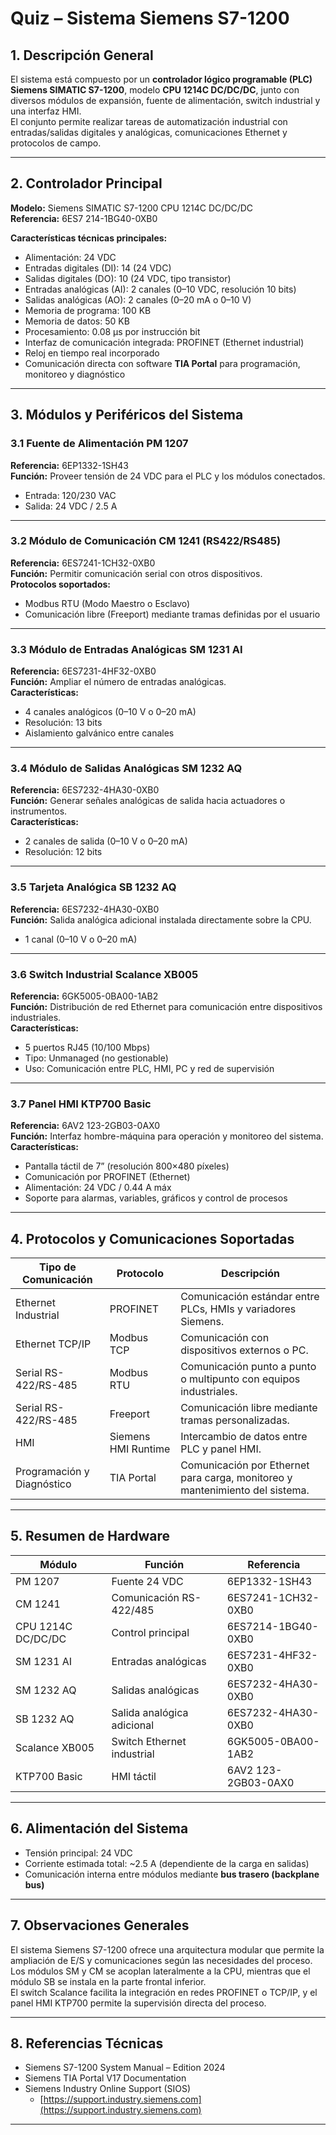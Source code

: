 # Quiz – Sistema Siemens S7-1200

## 1. Descripción General

El sistema está compuesto por un **controlador lógico programable (PLC) Siemens SIMATIC S7-1200**, modelo **CPU 1214C DC/DC/DC**, junto con diversos módulos de expansión, fuente de alimentación, switch industrial y una interfaz HMI.  
El conjunto permite realizar tareas de automatización industrial con entradas/salidas digitales y analógicas, comunicaciones Ethernet y protocolos de campo.

---

## 2. Controlador Principal

**Modelo:** Siemens SIMATIC S7-1200 CPU 1214C DC/DC/DC  
**Referencia:** 6ES7 214-1BG40-0XB0  

**Características técnicas principales:**
- Alimentación: 24 VDC  
- Entradas digitales (DI): 14 (24 VDC)  
- Salidas digitales (DO): 10 (24 VDC, tipo transistor)  
- Entradas analógicas (AI): 2 canales (0–10 VDC, resolución 10 bits)  
- Salidas analógicas (AO): 2 canales (0–20 mA o 0–10 V)  
- Memoria de programa: 100 KB  
- Memoria de datos: 50 KB  
- Procesamiento: 0.08 µs por instrucción bit  
- Interfaz de comunicación integrada: PROFINET (Ethernet industrial)  
- Reloj en tiempo real incorporado  
- Comunicación directa con software **TIA Portal** para programación, monitoreo y diagnóstico  

---

## 3. Módulos y Periféricos del Sistema

### 3.1 Fuente de Alimentación PM 1207
**Referencia:** 6EP1332-1SH43  
**Función:** Proveer tensión de 24 VDC para el PLC y los módulos conectados.  
- Entrada: 120/230 VAC  
- Salida: 24 VDC / 2.5 A  

---

### 3.2 Módulo de Comunicación CM 1241 (RS422/RS485)
**Referencia:** 6ES7241-1CH32-0XB0  
**Función:** Permitir comunicación serial con otros dispositivos.  
**Protocolos soportados:**
- Modbus RTU (Modo Maestro o Esclavo)  
- Comunicación libre (Freeport) mediante tramas definidas por el usuario  

---

### 3.3 Módulo de Entradas Analógicas SM 1231 AI
**Referencia:** 6ES7231-4HF32-0XB0  
**Función:** Ampliar el número de entradas analógicas.  
**Características:**
- 4 canales analógicos (0–10 V o 0–20 mA)  
- Resolución: 13 bits  
- Aislamiento galvánico entre canales  

---

### 3.4 Módulo de Salidas Analógicas SM 1232 AQ
**Referencia:** 6ES7232-4HA30-0XB0  
**Función:** Generar señales analógicas de salida hacia actuadores o instrumentos.  
**Características:**
- 2 canales de salida (0–10 V o 0–20 mA)  
- Resolución: 12 bits  

---

### 3.5 Tarjeta Analógica SB 1232 AQ
**Referencia:** 6ES7232-4HA30-0XB0  
**Función:** Salida analógica adicional instalada directamente sobre la CPU.  
- 1 canal (0–10 V o 0–20 mA)  

---

### 3.6 Switch Industrial Scalance XB005
**Referencia:** 6GK5005-0BA00-1AB2  
**Función:** Distribución de red Ethernet para comunicación entre dispositivos industriales.  
**Características:**
- 5 puertos RJ45 (10/100 Mbps)  
- Tipo: Unmanaged (no gestionable)  
- Uso: Comunicación entre PLC, HMI, PC y red de supervisión  

---

### 3.7 Panel HMI KTP700 Basic
**Referencia:** 6AV2 123-2GB03-0AX0  
**Función:** Interfaz hombre-máquina para operación y monitoreo del sistema.  
**Características:**
- Pantalla táctil de 7” (resolución 800×480 píxeles)  
- Comunicación por PROFINET (Ethernet)  
- Alimentación: 24 VDC / 0.44 A máx  
- Soporte para alarmas, variables, gráficos y control de procesos  

---

## 4. Protocolos y Comunicaciones Soportadas

| Tipo de Comunicación | Protocolo | Descripción |
|----------------------|------------|--------------|
| Ethernet Industrial | PROFINET | Comunicación estándar entre PLCs, HMIs y variadores Siemens. |
| Ethernet TCP/IP | Modbus TCP | Comunicación con dispositivos externos o PC. |
| Serial RS-422/RS-485 | Modbus RTU | Comunicación punto a punto o multipunto con equipos industriales. |
| Serial RS-422/RS-485 | Freeport | Comunicación libre mediante tramas personalizadas. |
| HMI | Siemens HMI Runtime | Intercambio de datos entre PLC y panel HMI. |
| Programación y Diagnóstico | TIA Portal | Comunicación por Ethernet para carga, monitoreo y mantenimiento del sistema. |

---

## 5. Resumen de Hardware

| Módulo | Función | Referencia |
|--------|----------|------------|
| PM 1207 | Fuente 24 VDC | 6EP1332-1SH43 |
| CM 1241 | Comunicación RS-422/485 | 6ES7241-1CH32-0XB0 |
| CPU 1214C DC/DC/DC | Control principal | 6ES7214-1BG40-0XB0 |
| SM 1231 AI | Entradas analógicas | 6ES7231-4HF32-0XB0 |
| SM 1232 AQ | Salidas analógicas | 6ES7232-4HA30-0XB0 |
| SB 1232 AQ | Salida analógica adicional | 6ES7232-4HA30-0XB0 |
| Scalance XB005 | Switch Ethernet industrial | 6GK5005-0BA00-1AB2 |
| KTP700 Basic | HMI táctil | 6AV2 123-2GB03-0AX0 |

---

## 6. Alimentación del Sistema

- Tensión principal: 24 VDC  
- Corriente estimada total: ~2.5 A (dependiente de la carga en salidas)  
- Comunicación interna entre módulos mediante **bus trasero (backplane bus)**  

---

## 7. Observaciones Generales

El sistema Siemens S7-1200 ofrece una arquitectura modular que permite la ampliación de E/S y comunicaciones según las necesidades del proceso.  
Los módulos SM y CM se acoplan lateralmente a la CPU, mientras que el módulo SB se instala en la parte frontal inferior.  
El switch Scalance facilita la integración en redes PROFINET o TCP/IP, y el panel HMI KTP700 permite la supervisión directa del proceso.

---

## 8. Referencias Técnicas

- Siemens S7-1200 System Manual – Edition 2024  
- Siemens TIA Portal V17 Documentation  
- Siemens Industry Online Support (SIOS)  
  - [https://support.industry.siemens.com](https://support.industry.siemens.com)

---
